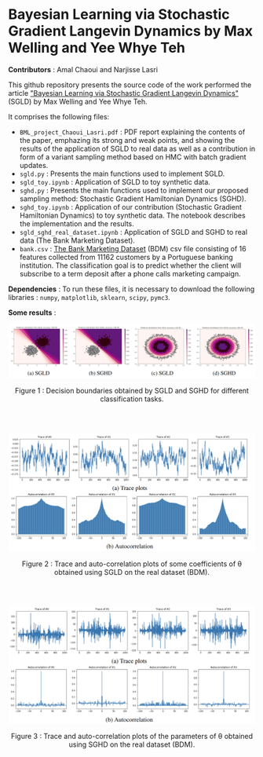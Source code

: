 # Bayesian Learning via Stochastic Gradient Langevin Dynamics by Max Welling and Yee Whye Teh

**Contributors** : Amal Chaoui and Narjisse Lasri

This github repository presents the source code of the work performed  the article ["Bayesian Learning via Stochastic Gradient Langevin Dynamics"](https://www.stats.ox.ac.uk/~teh/research/compstats/WelTeh2011a.pdf) (SGLD) by Max Welling and Yee Whye Teh.

It comprises the following files:
 - `BML_project_Chaoui_Lasri.pdf` : PDF report explaining the contents of the paper, emphazing its strong and weak points, and showing the results of the application of SGLD to real data as well as a contribution in form of a variant sampling method based on HMC with batch gradient updates.
 - `sgld.py` : Presents the main functions used to implement SGLD. 
 - `sgld_toy.ipynb` : Application of SGLD to toy synthetic data. 
 - `sghd.py` : Presents the main functions used to implement our proposed sampling method: Stochastic Gradient Hamiltonian Dynamics (SGHD). 
 - `sghd_toy.ipynb` : Application of our contribution (Stochastic Gradient Hamiltonian Dynamics) to toy synthetic data. The notebook describes the implementation and the results. 
 - `sgld_sghd_real_dataset.ipynb` : Application of SGLD and SGHD to real data (The Bank Marketing Dataset). 
 - `bank.csv` : [The Bank Marketing Dataset](https://www.kaggle.com/datasets/janiobachmann/bank-marketing-dataset) (BDM) csv file consisting of 16 features collected from 11162 customers by a Portuguese banking institution. The classification goal is to predict whether the client will subscribe to a term deposit after a phone calls marketing campaign.
 
**Dependencies** : To run these files, it is necessary to download the following libraries : `numpy`, `matplotlib`, `sklearn`, `scipy`, `pymc3`. 

**Some results** : 

![My Image](image/plot.png)
<p style="text-align: center;">Figure 1 : Decision boundaries obtained by SGLD and SGHD for different classification tasks.</p>
<br /><br />


![My Image](image/SGLD.png)
<p style="text-align: center;">Figure 2 : Trace and auto-correlation plots of some coefficients of θ obtained using SGLD on the  real dataset (BDM).</p>
<br /><br />


![My Image](image/SGHD.png)
<p style="text-align: center;">Figure 3 : Trace and auto-correlation plots of the parameters of θ obtained using SGHD on the real dataset (BDM). </p>
<br /><br />




